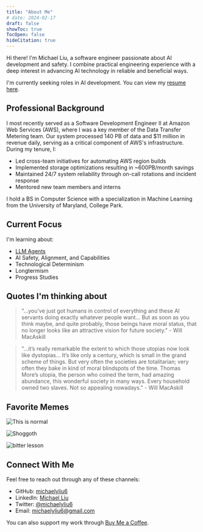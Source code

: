 ```yaml
---
title: "About Me"
# date: 2024-02-17
draft: false
showToc: true
TocOpen: false
hideCitation: true
---
```


Hi there! I'm Michael Liu, a software engineer passionate about AI development and safety. I combine practical engineering experience with a deep interest in advancing AI technology in reliable and beneficial ways.

I'm currently seeking roles in AI development. You can view my <a href="/Michael_Liu_Resume_2025-03-05.pdf" target="_blank">resume here</a>.

## Professional Background

I most recently served as a Software Development Engineer II at Amazon Web Services (AWS), where I was a key member of the Data Transfer Metering team. Our system processed 140 PB of data and $11 million in revenue daily, serving as a critical component of AWS's infrastructure. During my tenure, I:
- Led cross-team initiatives for automating AWS region builds
- Implemented storage optimizations resulting in ~600PB/month savings
- Maintained 24/7 system reliability through on-call rotations and incident response
- Mentored new team members and interns

I hold a BS in Computer Science with a specialization in Machine Learning from the University of Maryland, College Park.

## Current Focus

<!-- I'm working on:
- New blog post on Claude playing Pokemon -->

I'm learning about:
- [LLM Agents](https://llmagents-learning.org/sp25)
- AI Safety, Alignment, and Capabilities
- Technological Determinism
- Longtermism
- Progress Studies

## Quotes I'm thinking about

> "...you’ve just got humans in control of everything and these AI servants doing exactly whatever people want... But as soon as you think maybe, and quite probably, those beings have moral status, that no longer looks like an attractive vision for future society." - Will MacAskill

> "...it’s really remarkable the extent to which those utopias now look like dystopias... It’s like only a century, which is small in the grand scheme of things. But very often the societies are totalitarian; very often they bake in kind of moral blindspots of the time. Thomas More’s utopia, the person who coined the term, had amazing abundance, this wonderful society in many ways. Every household owned two slaves. Not so appealing nowadays." - Will MacAskill


## Favorite Memes

![This is normal](/assets/images/memes/this-is-normal.png)



![Shoggoth](/assets/images/memes/shoggoth.png)

![bitter lesson](/assets/images/memes/bitter-lesson.png)


## Connect With Me

Feel free to reach out through any of these channels:

- GitHub: [michaelyliu6](https://github.com/michaelyliu6)
- LinkedIn: [Michael Liu](https://www.linkedin.com/in/michael-liu-a14932197/)
- Twitter: [@michaelyliu6](https://x.com/michaelyliu6)
- Email: [michaelyliu6@gmail.com](mailto:michaelyliu6@gmail.com)

You can also support my work through [Buy Me a Coffee](https://buymeacoffee.com/myliu6).